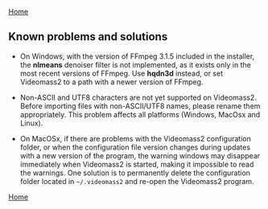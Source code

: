 [Home](index.md)

## Known problems and solutions

- On Windows, with the version of FFmpeg 3.1.5 included in the installer, the 
**nlmeans** denoiser filter is not implemented, as it exists only in the most 
recent versions of FFmpeg. Use **hqdn3d** instead, or set Videomass2 to a path 
with a newer version of FFmpeg.

- Non-ASCII and UTF8 characters are not yet supported on Videomass2. Before 
importing files with non-ASCII/UTF8 names, please rename them appropriately. 
This problem affects all platforms (Windows, MacOsx and Linux).

- On MacOSx, if there are problems with the Videomass2 configuration folder, or 
when the configuration file version changes during updates with a new version 
of the program, the warning windows may disappear immediately when Videomass2 is 
started, making it impossible to read the warnings. One solution is to 
permanently delete the configuration folder located in ```~/.videomass2``` 
and re-open the Videomass2 program.

[Home](index.md)
